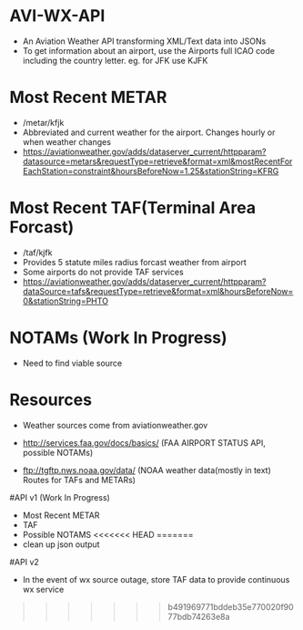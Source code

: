 # AVI-WX-API
- An Aviation Weather API transforming XML/Text data into JSONs
- To get information about an airport, use the Airports full ICAO code including the country letter. eg. for JFK use KJFK

# Most Recent METAR
- /metar/kfjk
- Abbreviated and current weather for the airport. Changes hourly or when weather changes
- https://aviationweather.gov/adds/dataserver_current/httpparam?datasource=metars&requestType=retrieve&format=xml&mostRecentForEachStation=constraint&hoursBeforeNow=1.25&stationString=KFRG

# Most Recent TAF(Terminal Area Forcast)
- /taf/kjfk
- Provides 5 statute miles radius forcast weather from airport
- Some airports do not provide TAF services
- https://aviationweather.gov/adds/dataserver_current/httpparam?dataSource=tafs&requestType=retrieve&format=xml&hoursBeforeNow=0&stationString=PHTO

# NOTAMs (Work In Progress)
- Need to find viable source

# Resources

- Weather sources come from aviationweather.gov

- http://services.faa.gov/docs/basics/ (FAA AIRPORT STATUS API, possible NOTAMs)

- ftp://tgftp.nws.noaa.gov/data/ (NOAA weather data(mostly in text) Routes for TAFs and METARs)

#API v1 (Work In Progress)
- Most Recent METAR
- TAF
- Possible NOTAMS
<<<<<<< HEAD
=======
- clean up json output

#API v2 
- In the event of wx source outage, store TAF data to provide continuous wx service 
>>>>>>> b491969771bddeb35e770020f9077bdb74263e8a
